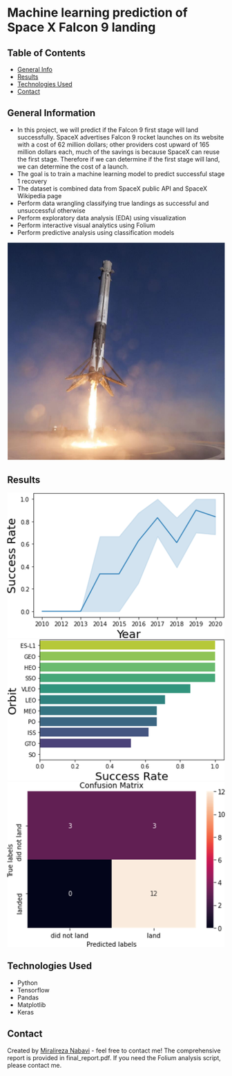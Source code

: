 # Machine learning prediction of Space X Falcon 9 landing


## Table of Contents
* [General Info](#general-information)
* [Results](#Results)
* [Technologies Used](#technologies-used)
* [Contact](#contact)
<!-- * [License](#license) -->


## General Information
- In this project, we will predict if the Falcon 9 first stage will land successfully. SpaceX advertises Falcon 9 rocket launches on its website with a cost of 62 million dollars; other providers cost upward of 165 million dollars each, much of the savings is because SpaceX can reuse the first stage. Therefore if we can determine if the first stage will land, we can determine the cost of a launch.
- The goal is to train a machine learning model to predict successful stage 1 recovery
- The dataset is combined data from SpaceX public API and SpaceX Wikipedia page
- Perform data wrangling classifying true landings as successful and unsuccessful otherwise
- Perform exploratory data analysis (EDA) using visualization
- Perform interactive visual analytics using Folium
- Perform predictive analysis using classification models

![pic](landing.png)


## Results

![Example screenshot](Success_rate.png)
![Example screenshot](Orbit.png)
![Example screenshot](Conf_Mat.png)
<!-- If you have screenshots you'd like to share, include them here. -->

## Technologies Used
- Python
- Tensorflow
- Pandas
- Matplotlib
- Keras

## Contact
Created by [Miralireza Nabavi](anabavib@asu.edu) - feel free to contact me!
The comprehensive report is provided in final_report.pdf.
If you need the Folium analysis script, please contact me.
